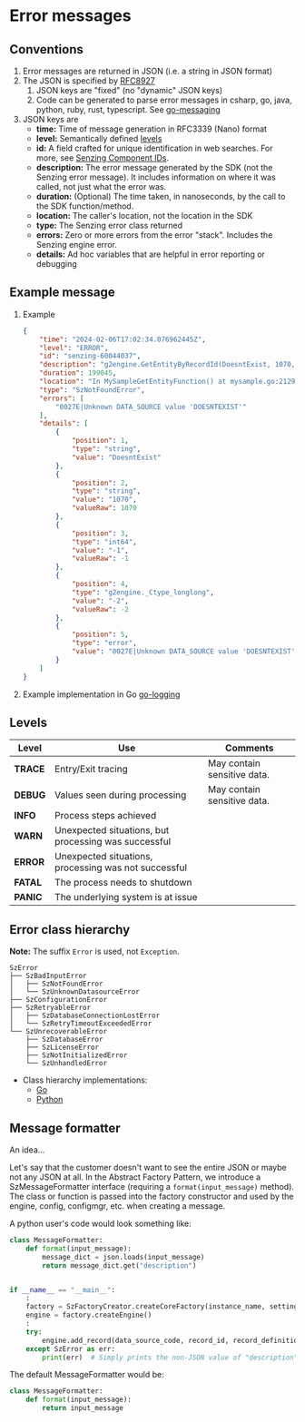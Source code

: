 # Error messages

## Conventions

1. Error messages are returned in JSON (i.e. a string in JSON format)
1. The JSON is specified by
   [RFC8927](https://github.com/senzing-garage/go-messaging/blob/main/message-RFC8927.json)
    1. JSON keys are "fixed" (no "dynamic" JSON keys)
    1. Code can be generated to parse error messages in csharp, go, java, python, ruby, rust, typescript.
       See [go-messaging](https://github.com/senzing-garage/go-messaging)
1. JSON keys are
    - **time:** Time of message generation in RFC3339 (Nano) format
    - **level:** Semantically defined [levels](#levels)
    - **id:** A field crafted for unique identification in web searches.
      For more, see [Senzing Component IDs](https://github.com/senzing-garage/knowledge-base/blob/main/lists/senzing-component-ids.md).
    - **description:** The error message generated by the SDK (not the Senzing error message).
      It includes information on where it was called, not just what the error was.
    - **duration:** (Optional) The time taken, in nanoseconds, by the call to the SDK function/method.
    - **location:** The caller's location, not the location in the SDK
    - **type:** The Senzing error class returned
    - **errors:** Zero or more errors from the error "stack".
      Includes the Senzing engine error.
    - **details:** Ad hoc variables that are helpful in error reporting or debugging

## Example message

1. Example

    ```json
    {
        "time": "2024-02-06T17:02:34.076962445Z",
        "level": "ERROR",
        "id": "senzing-60044037",
        "description": "g2engine.GetEntityByRecordId(DoesntExist, 1070, -1) failed. Reason: DataSource not found",
        "duration": 199045,
        "location": "In MySampleGetEntityFunction() at mysample.go:2129",
        "type": "SzNotFoundError",
        "errors": [
            "0027E|Unknown DATA_SOURCE value 'DOESNTEXIST'"
        ],
        "details": [
            {
                "position": 1,
                "type": "string",
                "value": "DoesntExist"
            },
            {
                "position": 2,
                "type": "string",
                "value": "1070",
                "valueRaw": 1070
            },
            {
                "position": 3,
                "type": "int64",
                "value": "-1",
                "valueRaw": -1
            },
            {
                "position": 4,
                "type": "g2engine._Ctype_longlong",
                "value": "-2",
                "valueRaw": -2
            },
            {
                "position": 5,
                "type": "error",
                "value": "0027E|Unknown DATA_SOURCE value 'DOESNTEXIST'"
            }
        ]
    }
    ```

1. Example implementation in Go [go-logging](https://github.com/senzing-garage/go-logging)

## Levels

| Level     | Use                                                   | Comments                    |
|-----------|-------------------------------------------------------|-----------------------------|
| **TRACE** | Entry/Exit tracing                                    | May contain sensitive data. |
| **DEBUG** | Values seen during processing                         | May contain sensitive data. |
| **INFO**  | Process steps achieved                                |                             |
| **WARN**  | Unexpected situations, but processing was successful  |                             |
| **ERROR** | Unexpected situations, processing was not successful  |                             |
| **FATAL** | The process needs to shutdown                         |                             |
| **PANIC** | The underlying system is at issue                     |                             |

## Error class hierarchy

**Note:** The suffix `Error` is used, not `Exception`.

```console
SzError
├── SzBadInputError
│   ├── SzNotFoundError
│   └── SzUnknownDatasourceError
├── SzConfigurationError
├── SzRetryableError
│   ├── SzDatabaseConnectionLostError
│   └── SzRetryTimeoutExceededError
└── SzUnrecoverableError
    ├── SzDatabaseError
    ├── SzLicenseError
    ├── SzNotInitializedError
    └── SzUnhandledError
```

- Class hierarchy implementations:
  - [Go](https://github.com/senzing-garage/g2-sdk-go/blob/126.dockter.1/g2error/main.go)
  - [Python](https://github.com/senzing-garage/g2-sdk-python-next/blob/main/src/senzing/g2exception.py)

## Message formatter

An idea...

Let's say that the customer doesn't want to see the entire JSON or maybe not any JSON at all.
In the Abstract Factory Pattern, we introduce a SzMessageFormatter interface (requiring a `format(input_message)` method).
The class or function is passed into the factory constructor and used by the engine, config, configmgr, etc. when creating a message.

A python user's code would look something like:

```python
class MessageFormatter:
    def format(input_message):
        message_dict = json.loads(input_message)
        return message_dict.get("description")


if __name__ == "__main__":
    :
    factory = SzFactoryCreator.createCoreFactory(instance_name, settings, MessageFormatter)
    engine = factory.createEngine()
    :
    try:
        engine.add_record(data_source_code, record_id, record_definition)
    except SzError as err:
        print(err)  # Simply prints the non-JSON value of "description"
```

The default MessageFormatter would be:

```python
class MessageFormatter:
    def format(input_message):
        return input_message
```
